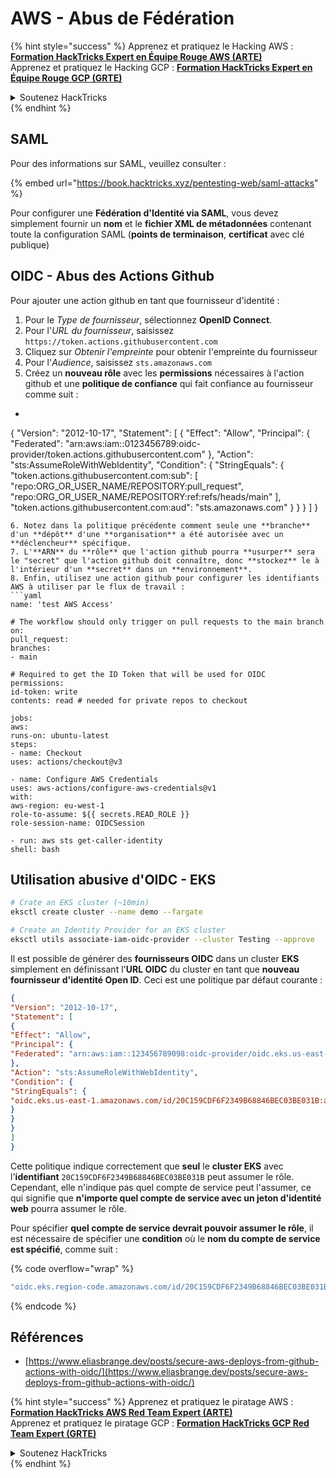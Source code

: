 # AWS - Abus de Fédération

{% hint style="success" %}
Apprenez et pratiquez le Hacking AWS :<img src="/.gitbook/assets/image.png" alt="" data-size="line">[**Formation HackTricks Expert en Équipe Rouge AWS (ARTE)**](https://training.hacktricks.xyz/courses/arte)<img src="/.gitbook/assets/image.png" alt="" data-size="line">\
Apprenez et pratiquez le Hacking GCP : <img src="/.gitbook/assets/image (2).png" alt="" data-size="line">[**Formation HackTricks Expert en Équipe Rouge GCP (GRTE)**<img src="/.gitbook/assets/image (2).png" alt="" data-size="line">](https://training.hacktricks.xyz/courses/grte)

<details>

<summary>Soutenez HackTricks</summary>

* Consultez les [**plans d'abonnement**](https://github.com/sponsors/carlospolop)!
* **Rejoignez le** 💬 [**groupe Discord**](https://discord.gg/hRep4RUj7f) ou le [**groupe Telegram**](https://t.me/peass) ou **suivez-nous** sur **Twitter** 🐦 [**@hacktricks\_live**](https://twitter.com/hacktricks\_live)**.**
* **Partagez des astuces de piratage en soumettant des PR aux** [**HackTricks**](https://github.com/carlospolop/hacktricks) et [**HackTricks Cloud**](https://github.com/carlospolop/hacktricks-cloud) dépôts GitHub.

</details>
{% endhint %}

## SAML

Pour des informations sur SAML, veuillez consulter :

{% embed url="https://book.hacktricks.xyz/pentesting-web/saml-attacks" %}

Pour configurer une **Fédération d'Identité via SAML**, vous devez simplement fournir un **nom** et le **fichier XML de métadonnées** contenant toute la configuration SAML (**points de terminaison**, **certificat** avec clé publique)

## OIDC - Abus des Actions Github

Pour ajouter une action github en tant que fournisseur d'identité :

1. Pour le _Type de fournisseur_, sélectionnez **OpenID Connect**.
2. Pour l'_URL du fournisseur_, saisissez `https://token.actions.githubusercontent.com`
3. Cliquez sur _Obtenir l'empreinte_ pour obtenir l'empreinte du fournisseur
4. Pour l'_Audience_, saisissez `sts.amazonaws.com`
5. Créez un **nouveau rôle** avec les **permissions** nécessaires à l'action github et une **politique de confiance** qui fait confiance au fournisseur comme suit :
* ```json
{
"Version": "2012-10-17",
"Statement": [
{
"Effect": "Allow",
"Principal": {
"Federated": "arn:aws:iam::0123456789:oidc-provider/token.actions.githubusercontent.com"
},
"Action": "sts:AssumeRoleWithWebIdentity",
"Condition": {
"StringEquals": {
"token.actions.githubusercontent.com:sub": [
"repo:ORG_OR_USER_NAME/REPOSITORY:pull_request",
"repo:ORG_OR_USER_NAME/REPOSITORY:ref:refs/heads/main"
],
"token.actions.githubusercontent.com:aud": "sts.amazonaws.com"
}
}
}
]
}
```
6. Notez dans la politique précédente comment seule une **branche** d'un **dépôt** d'une **organisation** a été autorisée avec un **déclencheur** spécifique.
7. L'**ARN** du **rôle** que l'action github pourra **usurper** sera le "secret" que l'action github doit connaître, donc **stockez** le à l'intérieur d'un **secret** dans un **environnement**.
8. Enfin, utilisez une action github pour configurer les identifiants AWS à utiliser par le flux de travail :
```yaml
name: 'test AWS Access'

# The workflow should only trigger on pull requests to the main branch
on:
pull_request:
branches:
- main

# Required to get the ID Token that will be used for OIDC
permissions:
id-token: write
contents: read # needed for private repos to checkout

jobs:
aws:
runs-on: ubuntu-latest
steps:
- name: Checkout
uses: actions/checkout@v3

- name: Configure AWS Credentials
uses: aws-actions/configure-aws-credentials@v1
with:
aws-region: eu-west-1
role-to-assume: ${{ secrets.READ_ROLE }}
role-session-name: OIDCSession

- run: aws sts get-caller-identity
shell: bash
```
## Utilisation abusive d'OIDC - EKS
```bash
# Crate an EKS cluster (~10min)
eksctl create cluster --name demo --fargate
```

```bash
# Create an Identity Provider for an EKS cluster
eksctl utils associate-iam-oidc-provider --cluster Testing --approve
```
Il est possible de générer des **fournisseurs OIDC** dans un cluster **EKS** simplement en définissant l'**URL OIDC** du cluster en tant que **nouveau fournisseur d'identité Open ID**. Ceci est une politique par défaut courante :
```json
{
"Version": "2012-10-17",
"Statement": [
{
"Effect": "Allow",
"Principal": {
"Federated": "arn:aws:iam::123456789098:oidc-provider/oidc.eks.us-east-1.amazonaws.com/id/20C159CDF6F2349B68846BEC03BE031B"
},
"Action": "sts:AssumeRoleWithWebIdentity",
"Condition": {
"StringEquals": {
"oidc.eks.us-east-1.amazonaws.com/id/20C159CDF6F2349B68846BEC03BE031B:aud": "sts.amazonaws.com"
}
}
}
]
}
```
Cette politique indique correctement que **seul** le **cluster EKS** avec l'**identifiant** `20C159CDF6F2349B68846BEC03BE031B` peut assumer le rôle. Cependant, elle n'indique pas quel compte de service peut l'assumer, ce qui signifie que **n'importe quel compte de service avec un jeton d'identité web** pourra assumer le rôle.

Pour spécifier **quel compte de service devrait pouvoir assumer le rôle**, il est nécessaire de spécifier une **condition** où le **nom du compte de service est spécifié**, comme suit :&#x20;

{% code overflow="wrap" %}
```bash
"oidc.eks.region-code.amazonaws.com/id/20C159CDF6F2349B68846BEC03BE031B:sub": "system:serviceaccount:default:my-service-account",
```
{% endcode %}

## Références

* [https://www.eliasbrange.dev/posts/secure-aws-deploys-from-github-actions-with-oidc/](https://www.eliasbrange.dev/posts/secure-aws-deploys-from-github-actions-with-oidc/)

{% hint style="success" %}
Apprenez et pratiquez le piratage AWS :<img src="/.gitbook/assets/image.png" alt="" data-size="line">[**Formation HackTricks AWS Red Team Expert (ARTE)**](https://training.hacktricks.xyz/courses/arte)<img src="/.gitbook/assets/image.png" alt="" data-size="line">\
Apprenez et pratiquez le piratage GCP : <img src="/.gitbook/assets/image (2).png" alt="" data-size="line">[**Formation HackTricks GCP Red Team Expert (GRTE)**<img src="/.gitbook/assets/image (2).png" alt="" data-size="line">](https://training.hacktricks.xyz/courses/grte)

<details>

<summary>Soutenez HackTricks</summary>

* Consultez les [**plans d'abonnement**](https://github.com/sponsors/carlospolop)!
* **Rejoignez le** 💬 [**groupe Discord**](https://discord.gg/hRep4RUj7f) ou le [**groupe Telegram**](https://t.me/peass) ou **suivez-nous** sur **Twitter** 🐦 [**@hacktricks\_live**](https://twitter.com/hacktricks\_live)**.**
* **Partagez des astuces de piratage en soumettant des PR aux** [**HackTricks**](https://github.com/carlospolop/hacktricks) et [**HackTricks Cloud**](https://github.com/carlospolop/hacktricks-cloud) dépôts GitHub.

</details>
{% endhint %}
